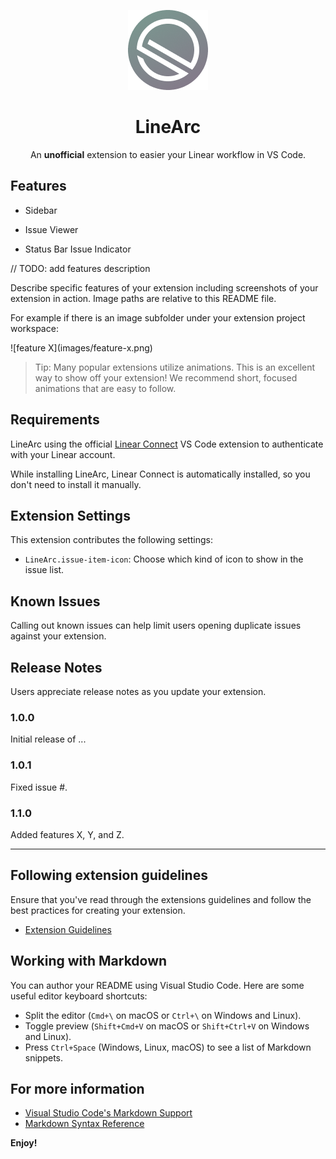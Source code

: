 <p align="center">
  <img src="media/docs/rounded-linearc-icon.png" alt="LineArc icon">
</p>

<h1 align="center">LineArc</h1>

<p align="center">
  An <b>unofficial</b> extension to easier your Linear workflow in VS Code.
</p>

## Features

- Sidebar

- Issue Viewer

- Status Bar Issue Indicator


// TODO: add features description

Describe specific features of your extension including screenshots of your extension in action. Image paths are relative to this README file.

For example if there is an image subfolder under your extension project workspace:

\!\[feature X\]\(images/feature-x.png\)

> Tip: Many popular extensions utilize animations. This is an excellent way to show off your extension! We recommend short, focused animations that are easy to follow.

## Requirements

LineArc using the official [Linear Connect](https://marketplace.visualstudio.com/items?itemName=Linear.linear-connect) VS Code extension to authenticate with your Linear account.

While installing LineArc, Linear Connect is automatically installed, so you don't need to install it manually.

## Extension Settings

This extension contributes the following settings:

* `LineArc.issue-item-icon`: Choose which kind of icon to show in the issue list.

## Known Issues

Calling out known issues can help limit users opening duplicate issues against your extension.

## Release Notes

Users appreciate release notes as you update your extension.

### 1.0.0

Initial release of ...

### 1.0.1

Fixed issue #.

### 1.1.0

Added features X, Y, and Z.

---

## Following extension guidelines

Ensure that you've read through the extensions guidelines and follow the best practices for creating your extension.

* [Extension Guidelines](https://code.visualstudio.com/api/references/extension-guidelines)

## Working with Markdown

You can author your README using Visual Studio Code. Here are some useful editor keyboard shortcuts:

* Split the editor (`Cmd+\` on macOS or `Ctrl+\` on Windows and Linux).
* Toggle preview (`Shift+Cmd+V` on macOS or `Shift+Ctrl+V` on Windows and Linux).
* Press `Ctrl+Space` (Windows, Linux, macOS) to see a list of Markdown snippets.

## For more information

* [Visual Studio Code's Markdown Support](http://code.visualstudio.com/docs/languages/markdown)
* [Markdown Syntax Reference](https://help.github.com/articles/markdown-basics/)

**Enjoy!**
